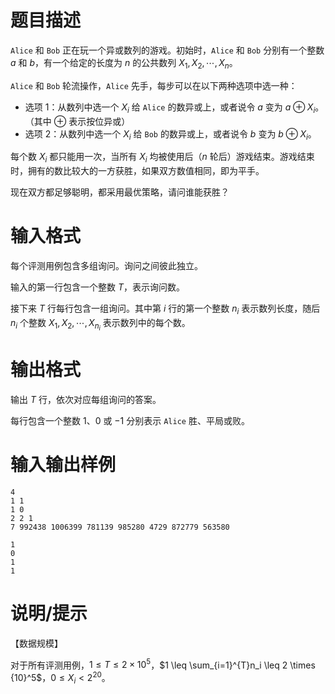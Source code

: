 # 题目描述

`Alice` 和 `Bob` 正在玩一个异或数列的游戏。初始时，`Alice` 和 `Bob` 分别有一个整数 $a$ 和 $b$，有一个给定的长度为 $n$ 的公共数列 $X_1,X_2,\cdots,X_n$。

`Alice` 和 `Bob` 轮流操作，`Alice` 先手，每步可以在以下两种选项中选一种：

* 选项 1：从数列中选一个 $X_i$ 给 `Alice` 的数异或上，或者说令 $a$ 变为 $a \oplus X_i$。（其中 $\oplus$ 表示按位异或）
* 选项 2：从数列中选一个 $X_i$ 给 `Bob` 的数异或上，或者说令 $b$ 变为 $b \oplus X_i$。

每个数 $X_i$ 都只能用一次，当所有 $X_i$ 均被使用后（$n$ 轮后）游戏结束。游戏结束时，拥有的数比较大的一方获胜，如果双方数值相同，即为平手。

现在双方都足够聪明，都采用最优策略，请问谁能获胜？

# 输入格式

每个评测用例包含多组询问。询问之间彼此独立。

输入的第一行包含一个整数 $T$，表示询问数。

接下来 $T$ 行每行包含一组询问。其中第 $i$ 行的第一个整数 $n_i$ 表示数列长度，随后 $n_i$ 个整数 $X_1,X_2,\cdots,X_{n_i}$ 表示数列中的每个数。

# 输出格式

输出 $T$ 行，依次对应每组询问的答案。

每行包含一个整数 $1$、$0$ 或 $-1$ 分别表示 `Alice` 胜、平局或败。

# 输入输出样例

```input1
4
1 1
1 0
2 2 1
7 992438 1006399 781139 985280 4729 872779 563580
```

```output1
1
0
1
1
```

# 说明/提示

【数据规模】

对于所有评测用例，$1 \leq T \leq 2 \times {10}^5$，$1 \leq \sum_{i=1}^{T}n_i \leq 2 \times {10}^5$，$0 \leq X_i < 2^{20}$。
